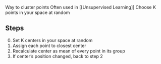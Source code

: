 Way to cluster points
Often used in [[Unsupervised Learning]]
Choose K points in your space at random

## Steps
0. Set K centers in your space at random
1. Assign each point to closest center
2. Recalculate center as mean of every point in its group
3. If center’s position changed, back to step 2